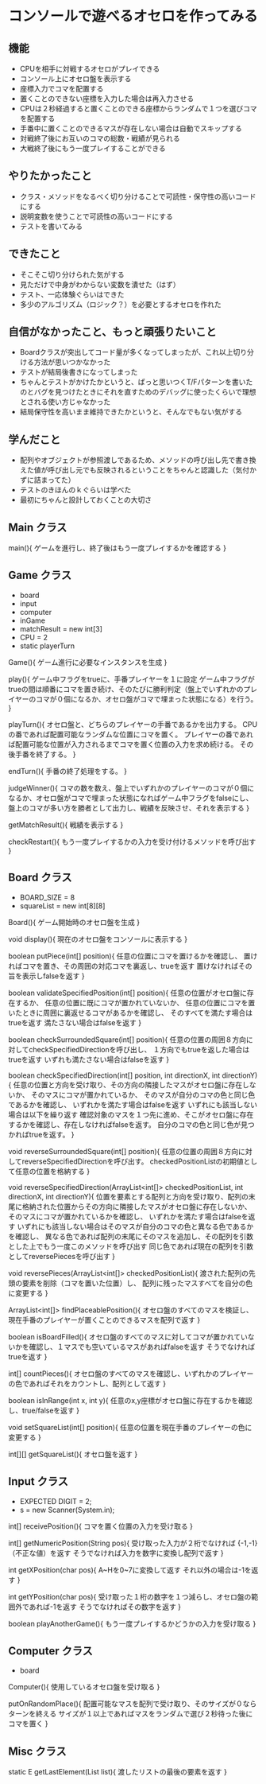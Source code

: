# コンソールで遊べるオセロを作ってみる

## 機能
- CPUを相手に対戦するオセロがプレイできる
- コンソール上にオセロ盤を表示する
- 座標入力でコマを配置する
- 置くことのできない座標を入力した場合は再入力させる
- CPUは２秒経過すると置くことのできる座標からランダムで１つを選びコマを配置する
- 手番中に置くことのできるマスが存在しない場合は自動でスキップする
- 対戦終了後にお互いのコマの総数・戦績が見られる
- 大戦終了後にもう一度プレイすることができる

## やりたかったこと
- クラス・メソッドをなるべく切り分けることで可読性・保守性の高いコードにする
- 説明変数を使うことで可読性の高いコードにする
- テストを書いてみる

## できたこと
- そこそこ切り分けられた気がする
- 見ただけで中身がわからない変数を潰せた（はず）
- テスト、一応体験ぐらいはできた
- 多少のアルゴリズム（ロジック？）を必要とするオセロを作れた

## 自信がなかったこと、もっと頑張りたいこと
- Boardクラスが突出してコード量が多くなってしまったが、これ以上切り分ける方法が思いつかなかった
- テストが結局後書きになってしまった
- ちゃんとテストがかけたかというと、ぱっと思いつくT/Fパターンを書いたのとバグを見つけたときにそれを直すためのデバッグに使ったくらいで理想とされる使い方じゃなかった
- 結局保守性を高いまま維持できたかというと、そんなでもない気がする

## 学んだこと
- 配列やオブジェクトが参照渡しであるため、メソッドの呼び出し先で書き換えた値が呼び出し元でも反映されるということをちゃんと認識した（気付かずに詰まってた）
- テストのきほんのｋぐらいは学べた
- 最初にちゃんと設計しておくことの大切さ

## Main クラス
main(){
    ゲームを進行し、終了後はもう一度プレイするかを確認する
}

## Game クラス
- board
- input
- computer
- inGame
- matchResult = new int[3]
- CPU = 2
- static playerTurn

Game(){
    ゲーム進行に必要なインスタンスを生成
}

play(){
    ゲーム中フラグをtrueに、手番プレイヤーを１に設定
    ゲーム中フラグがtrueの間は順番にコマを置き続け、そのたびに勝利判定（盤上でいずれかのプレイヤーのコマが０個になるか、オセロ盤がコマで埋まった状態になる）を行う。
}

playTurn(){
    オセロ盤と、どちらのプレイヤーの手番であるかを出力する。
    CPUの番であれば配置可能なランダムな位置にコマを置く。
    プレイヤーの番であれば配置可能な位置が入力されるまでコマを置く位置の入力を求め続ける。
    その後手番を終了する。
}

endTurn(){
    手番の終了処理をする。
}

judgeWinner(){
    コマの数を数え、盤上でいずれかのプレイヤーのコマが０個になるか、オセロ盤がコマで埋まった状態になればゲーム中フラグをfalseにし、
    盤上のコマが多い方を勝者として出力し、戦績を反映させ、それを表示する
}

getMatchResult(){
    戦績を表示する
}

checkRestart(){
    もう一度プレイするかの入力を受け付けるメソッドを呼び出す
}

## Board クラス
- BOARD_SIZE = 8
- squareList = new int[8][8]

Board(){
    ゲーム開始時のオセロ盤を生成
}

void display(){
    現在のオセロ盤をコンソールに表示する
}

boolean putPiece(int[] position){
    任意の位置にコマを置けるかを確認し、
    置ければコマを置き、その周囲の対応コマを裏返し、trueを返す
    置けなければその旨を表示しfalseを返す
}

boolean validateSpecifiedPosition(int[] position){
    任意の位置がオセロ盤に存在するか、
    任意の位置に既にコマが置かれていないか、
    任意の位置にコマを置いたときに周囲に裏返せるコマがあるかを確認し、
    そのすべてを満たす場合はtrueを返す
    満たさない場合はfalseを返す
}

boolean checkSurroundedSquare(int[] position){
    任意の位置の周囲８方向に対してcheckSpecifiedDirectionを呼び出し、
    １方向でもtrueを返した場合はtrueを返す
    いずれも満たさない場合はfalseを返す
}

boolean checkSpecifiedDirection(int[] position, int directionX, int directionY){
    任意の位置と方向を受け取り、その方向の隣接したマスがオセロ盤に存在しないか、
    そのマスにコマが置かれているか、
    そのマスが自分のコマの色と同じ色であるかを確認し、
    いずれかを満たす場合はfalseを返す
    いずれにも該当しない場合は以下を繰り返す
    確認対象のマスを１つ先に進め、そこがオセロ盤に存在するかを確認し、存在しなければfalseを返す。
    自分のコマの色と同じ色が見つかればtrueを返す。
}

void reverseSurroundedSquare(int[] position){
    任意の位置の周囲８方向に対してreverseSpecifiedDirectionを呼び出す。
    checkedPositionListの初期値として任意の位置を格納する
}

void reverseSpecifiedDirection(ArrayList<int[]> checkedPositionList, int directionX, int directionY){
    位置を要素とする配列と方向を受け取り、配列の末尾に格納された位置からその方向に隣接したマスがオセロ盤に存在しないか、
    そのマスにコマが置かれているかを確認し、
    いずれかを満たす場合はfalseを返す
    いずれにも該当しない場合はそのマスが自分のコマの色と異なる色であるかを確認し、
    異なる色であれば配列の末尾にそのマスを追加し、その配列を引数とした上でもう一度このメソッドを呼び出す
    同じ色であれば現在の配列を引数としてreversePiecesを呼び出す
}

void reversePieces(ArrayList<int[]> checkedPositionList){
    渡された配列の先頭の要素を削除（コマを置いた位置）し、
    配列に残ったマスすべてを自分の色に変更する
}

ArrayList<int[]> findPlaceablePosition(){
    オセロ盤のすべてのマスを検証し、現在手番のプレイヤーが置くことのできるマスを配列で返す
}

boolean isBoardFilled(){
    オセロ盤のすべてのマスに対してコマが置かれていないかを確認し、１マスでも空いているマスがあればfalseを返す
    そうでなければtrueを返す
}

int[] countPieces(){
    オセロ盤のすべてのマスを確認し、いずれかのプレイヤーの色であればそれをカウントし、配列として返す
}

boolean isInRange(int x, int y){
    任意のx,y座標がオセロ盤に存在するかを確認し、true/falseを返す
}

void setSquareList(int[] position){
    任意の位置を現在手番のプレイヤーの色に変更する
}

int[][] getSquareList(){
    オセロ盤を返す
}

## Input クラス
- EXPECTED DIGIT = 2;
- s = new Scanner(System.in);

int[] receivePosition(){
    コマを置く位置の入力を受け取る
}

int[] getNumericPosition(String pos){
    受け取った入力が２桁でなければ {-1,-1}（不正な値）を返す
    そうでなければ入力を数字に変換し配列で返す
}

int getXPosition(char pos){
    A~Hを0~7に変換して返す
    それ以外の場合は-1を返す
}

int getYPosition(char pos){
    受け取った１桁の数字を１つ減らし、オセロ盤の範囲外であれば-1を返す
    そうでなければその数字を返す
}

boolean playAnotherGame(){
    もう一度プレイするかどうかの入力を受け取る
}

## Computer クラス
- board

Computer(){
    使用しているオセロ盤を受け取る
}

putOnRandomPlace(){
    配置可能なマスを配列で受け取り、そのサイズが０ならターンを終える
    サイズが１以上であればマスをランダムで選び２秒待った後にコマを置く
}

## Misc クラス
static <E> E getLastElement(List<E> list){
    渡したリストの最後の要素を返す
}

